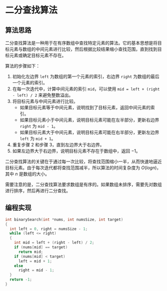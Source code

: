 # 二分查找算法

## 算法思路

二分查找算法是一种用于在有序数组中查找特定元素的算法。它的基本思想是将目标元素与数组的中间元素进行比较，然后根据比较结果缩小查找范围，直到找到目标元素或确定目标元素不存在。

算法的步骤如下：

1. 初始化左边界 `left` 为数组的第一个元素的索引，右边界 `right` 为数组的最后一个元素的索引。
2. 在每一次迭代中，计算中间元素的索引 `mid`，可以使用 `mid = left + (right - left) / 2` 来避免整数溢出。
3. 将目标元素与中间元素进行比较。
   - 如果目标元素等于中间元素，说明找到了目标元素，返回中间元素的索引。
   - 如果目标元素小于中间元素，说明目标元素可能在左半部分，更新右边界 `right` 为 `mid - 1`。
   - 如果目标元素大于中间元素，说明目标元素可能在右半部分，更新左边界 `left` 为 `mid + 1`。
4. 重复步骤 2 和步骤 3，直到左边界大于右边界。
5. 如果左边界大于右边界，说明目标元素不存在于数组中，返回 $-1$。

二分查找算法的关键在于通过每一次比较，将查找范围缩小一半，从而快速地逼近目标元素。由于每次迭代都将查找范围减半，所以算法的时间复杂度为 $O(log n)$，其中 $n$ 是数组的大小。

需要注意的是，二分查找算法要求数组是有序的。如果数组未排序，需要先对数组进行排序，然后再进行二分查找。

## 编程实现

```c
int binarySearch(int *nums, int numsSize, int target)
{
  int left = 0, right = numsSize - 1;
  while (left <= right)
  {
    int mid = left + (right - left) / 2;
    if (nums[mid] == target)
      return mid;
    if (nums[mid] < target)
      left = mid + 1;
    else
      right = mid - 1;
  }
  return -1;
}
```
